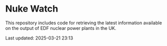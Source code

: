 # Nuke Watch

This repository includes code for retrieving the latest information available on the output of EDF nuclear power plants in the UK.

Last updated: 2025-03-21 23:13
